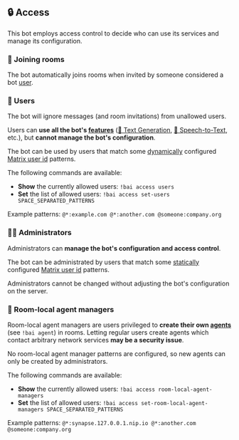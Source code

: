 ## 🔒 Access

This bot employs access control to decide who can use its services and manage its configuration.


### 👋 Joining rooms

The bot automatically joins rooms when invited by someone considered a bot [user](#-users).


### 👥 Users

The bot will ignore messages (and room invitations) from unallowed users.

Users can **use all the bot's [features](./features.md)** ([💬 Text Generation](./features.md#-text-generation), [🦻 Speech-to-Text](./features.md#-speech-to-text), etc.), but **cannot manage the bot's configuration**.

The bot can be used by users that match some [dynamically](./configuration/README.md#dynamic-configuration) configured [Matrix user id](https://spec.matrix.org/v1.11/#users) patterns.

The following commands are available:
- **Show** the currently allowed users: `!bai access users`
- **Set** the list of allowed users: `!bai access set-users SPACE_SEPARATED_PATTERNS`

Example patterns: `@*:example.com @*:another.com @someone:company.org`


### 👮‍♂️ Administrators

Administrators can **manage the bot's configuration and access control**.

The bot can be administrated by users that match some [statically](./configuration/README.md#static-configuration) configured [Matrix user id](https://spec.matrix.org/v1.11/#users) patterns.

Administrators cannot be changed without adjusting the bot's configuration on the server.


### 💼 Room-local agent managers

Room-local agent managers are users privileged to **create their own [agents](./agents.md)** (see `!bai agent`) in rooms.
Letting regular users create agents which contact arbitrary network services **may be a security issue**.

No room-local agent manager patterns are configured, so new agents can only be created by administrators.

The following commands are available:
- **Show** the currently allowed users: `!bai access room-local-agent-managers`
- **Set** the list of allowed users: `!bai access set-room-local-agent-managers SPACE_SEPARATED_PATTERNS`

Example patterns: `@*:synapse.127.0.0.1.nip.io @*:another.com @someone:company.org`
